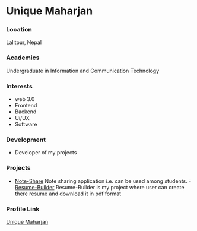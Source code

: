 # Unique Maharjan

### Location

Lalitpur, Nepal

### Academics

Undergraduate in Information and Communication Technology

### Interests

- web 3.0
- Frontend
- Backend
- Ui/UX
- Software

### Development

- Developer of my projects

### Projects

- [Note-Share](https://github.com/UniqueMaharjan/Note-Share) Note sharing application i.e. can be used among students.
-[Resume-Builder](https://github.com/UniqueMaharjan/Resume-Builder) Resume-Builder is my project where user can create there resume and download it in pdf format

### Profile Link

[Unique Maharjan](https://github.com/UniqueMaharjan)